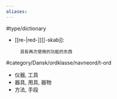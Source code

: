 ```yaml
---
aliases: 
---
```

#type/dictionary 
- [[re-|red-]][[-skab]]: 

		具有再次使用的功能的东西

#category/Dansk/ordklasse/navneord/t-ord 

- 仪器, 工具
- 器具, 用具, 器物
- 方法, 手段